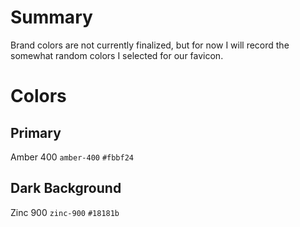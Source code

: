 # Summary

Brand colors are not currently finalized, but for now I will record the somewhat random colors I selected for our favicon.

# Colors

## Primary

Amber 400 `amber-400` `#fbbf24`

## Dark Background

Zinc 900 `zinc-900` `#18181b`
